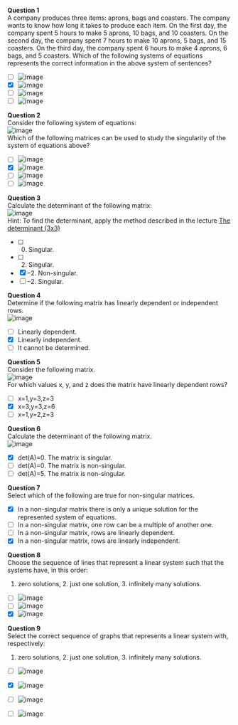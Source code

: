 **Question 1**<br>
A company produces three items: aprons, bags and coasters. The company wants to know how long it takes to produce each item.
On the first day, the company spent 5 hours to make 5 aprons, 10 bags, and 10 coasters.
On the second day, the company spent 7 hours to make 10 aprons, 5 bags, and 15 coasters.
On the third day, the company spent 6 hours to make 4 aprons, 6 bags, and 5 coasters.
Which of the following systems of equations represents the correct information in the above system of sentences?
- [ ] ![image](https://github.com/user-attachments/assets/69e81662-595d-4f78-9081-260802aa9add)
- [x] ![image](https://github.com/user-attachments/assets/e51b17cb-9fd4-4a17-97ae-9214cc74d35c)
- [ ] ![image](https://github.com/user-attachments/assets/e23af9ad-6022-494d-a1b2-f34a00caf885)
- [ ] ![image](https://github.com/user-attachments/assets/d0bc0c78-e9e9-4abb-8f5f-8ff3e8ad84b0)

**Question 2**<br>
Consider the following system of equations:<br>
![image](https://github.com/user-attachments/assets/c0a818d5-7b53-4804-b6e8-1eb8a79b6451)<br>
Which of the following matrices can be used to study the singularity of the system of equations above?
- [ ] ![image](https://github.com/user-attachments/assets/2c6a8c51-5baa-49cf-bf10-f96bc3d27186)
- [x] ![image](https://github.com/user-attachments/assets/5fd8070f-acf2-4613-bec1-fbb7b25825f3)
- [ ] ![image](https://github.com/user-attachments/assets/b4ff33aa-ea5d-431f-80c2-b0c69882daff)
- [ ] ![image](https://github.com/user-attachments/assets/1d48a1c0-67d8-4df2-ba08-a3710227e7d7)

**Question 3**<br>
Calculate the determinant of the following matrix:<br>
![image](https://github.com/user-attachments/assets/85442481-52b3-47cc-a87a-725176714108)<br>
Hint: To find the determinant, apply the method described in the lecture [The determinant (3x3)](https://www.coursera.org/learn/m4ml-linear-algebra/home/week/1)
- [ ] 0. Singular.
- [ ] 2. Singular.
- [x] −2. Non-singular.
- [ ] −2. Singular.

**Question 4**<br>
Determine if the following matrix has linearly dependent or independent rows.<br>
![image](https://github.com/user-attachments/assets/4e0fe727-4c41-466a-b928-55c15962f3cd)<br>
- [ ] Linearly dependent.
- [x] Linearly independent.
- [ ] It cannot be determined.

**Question 5**<br>
Consider the following matrix.<br>
![image](https://github.com/user-attachments/assets/44531e0e-4992-46bf-837e-ba975262133e)<br>
For which values x, y, and z does the matrix have linearly dependent rows?
- [ ] x=1,y=3,z=3
- [x] x=3,y=3,z=6
- [ ] x=1,y=2,z=3

**Question 6**<br>
Calculate the determinant of the following matrix.<br>
![image](https://github.com/user-attachments/assets/f54357be-0731-4c05-9fac-fe7eb8447a4e)<br>
- [x] det(A)=0. The matrix is singular.
- [ ] det(A)=0. The matrix is non-singular.
- [ ] det(A)=5. The matrix is non-singular.

**Question 7**<br>
Select which of the following are true for non-singular matrices.
- [x] In a non-singular matrix there is only a unique solution for the represented system of equations.
- [ ] In a non-singular matrix, one row can be a multiple of another one.
- [ ] In a non-singular matrix, rows are linearly dependent.
- [x] In a non-singular matrix, rows are linearly independent.

**Question 8**<br>
Choose the sequence of lines that represent a linear system such that the systems have, in this order:
1. zero solutions, 2. just one solution, 3. infinitely many solutions.
- [ ] ![image](https://github.com/user-attachments/assets/c546b9a3-336e-44b7-b217-468740c830a6)
- [ ] ![image](https://github.com/user-attachments/assets/ffc0fcf3-b6ce-43b2-a7b8-0cc5486a99e9)
- [x] ![image](https://github.com/user-attachments/assets/667ae0da-35f8-4050-89b2-3a044b3d622b)

**Question 9**<br>
Select the correct sequence of graphs that represents a linear system with, respectively:
1. zero solutions, 2. just one solution, 3. infinitely many solutions.
- [ ] ![image](https://github.com/user-attachments/assets/8d345e17-dec3-4eac-8b21-f9b932800216)
- [x] ![image](https://github.com/user-attachments/assets/b6b39cd9-2a30-4f9e-b443-8a13f155bd3f)
- [ ] ![image](https://github.com/user-attachments/assets/569c4d55-ce34-4d6a-84ce-2df7ddb7cb1e)
- [ ] ![image](https://github.com/user-attachments/assets/dc2ae963-7244-4e03-9fe8-e63d71300af8)















